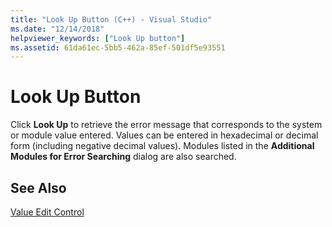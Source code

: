 ```yaml
---
title: "Look Up Button (C++) - Visual Studio"
ms.date: "12/14/2018"
helpviewer_keywords: ["Look Up button"]
ms.assetid: 61da61ec-5bb5-462a-85ef-501df5e93551
---
```

# Look Up Button

Click **Look Up** to retrieve the error message that corresponds to the system or module value entered. Values can be entered in hexadecimal or decimal form (including negative decimal values). Modules listed in the **Additional Modules for Error Searching** dialog are also searched.

## See Also

[Value Edit Control](value-edit-control.md)